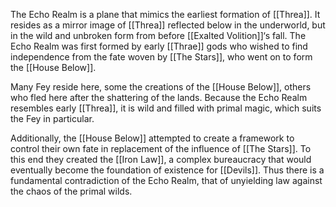 The Echo Realm is a plane that mimics the earliest formation of [[Threa]]. It resides as a mirror image of [[Threa]] reflected below in the underworld, but in the wild and unbroken form from before [[Exalted Volition]]‘s fall. The Echo Realm was first formed by early [[Thrae]] gods who wished to find independence from the fate woven by [[The Stars]], who went on to form the [[House Below]]. 

Many Fey reside here, some the creations of the [[House Below]], others who fled here after the shattering of the lands. Because the Echo Realm resembles early [[Threa]], it is wild and filled with primal magic, which suits the Fey in particular.

Additionally, the [[House Below]] attempted to create a framework to control their own fate in replacement of the influence of [[The Stars]]. To this end they created the [[Iron Law]], a complex bureaucracy that would eventually become the foundation of existence for [[Devils]]. Thus there is a fundamental contradiction of the Echo Realm, that of unyielding law against the chaos of the primal wilds. 